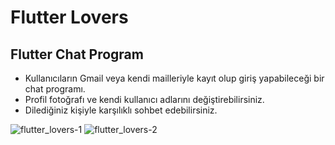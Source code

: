 # Flutter Lovers

## Flutter Chat Program

 - Kullanıcıların Gmail veya kendi mailleriyle kayıt olup giriş yapabileceği bir chat programı.
 - Profil fotoğrafı ve kendi kullanıcı adlarını değiştirebilirsiniz.
 - Dilediğiniz kişiyle karşılıklı sohbet edebilirsiniz.

   



![flutter_lovers-1](https://github.com/yildizugurcan/flutter_lovers/assets/108520734/3143dab0-635f-44cc-bbf8-b64f041aad33)   ![flutter_lovers-2](https://github.com/yildizugurcan/flutter_lovers/assets/108520734/29432494-6b90-4493-a7dd-238c5094aa96)




